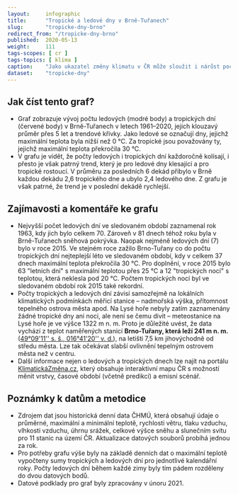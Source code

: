 ```yaml
---
layout:     infographic
title:      "Tropické a ledové dny v Brně-Tuřanech"
slug:       "tropicke-dny-brno"
redirect_from: "/tropicke-dny-brno"
published:  2020-05-13
weight:     111
tags-scopes: [ cr ]
tags-topics: [ klima ]
caption:    "Jako ukazatel změny klimatu v ČR může sloužit i nárůst počtu tropických a pokles počtu ledových dní. V Brně je za posledních několik let více dní s teplotou nad 30 °C než s teplotou pod 0 °C."
dataset:    "tropicke-dny"
---
```


## Jak číst tento graf?

* Graf zobrazuje vývoj počtu ledových (modré body) a tropických dní (červené body) v Brně-Tuřanech v letech 1961–2020, jejich klouzavý průměr přes 5 let a trendové křivky. Jako ledové se označují dny, jejichž maximální teplota byla nižší než 0 °C. Za tropické jsou považovány ty, jejichž maximální teplota překročila 30 °C.
* V grafu je vidět, že počty ledových i tropických dní každoročně kolísají, i přesto je však patrný trend, který je pro ledové dny klesající a pro tropické rostoucí. V průměru za posledních 6 dekád přibylo v Brně každou dekádu 2,6 tropického dne a ubylo 2,4 ledového dne. Z grafu je však patrné, že trend je v poslední dekádě rychlejší.

## Zajímavosti a komentáře ke grafu

* Nejvyšší počet ledových dní ve sledovaném období zaznamenal rok 1963, kdy jich bylo celkem 70. Zároveň v 81 dnech téhož roku byla v Brně-Tuřanech sněhová pokrývka. Naopak nejméně ledových dní (7) bylo v roce 2015. Ve stejném roce zažilo Brno-Tuřany co do počtu tropických dní nejteplejší léto ve sledovaném období, kdy v celkem 37 dnech maximální teplota překročila 30 °C. Pro doplnění, v roce 2015 bylo 63 "letních dní" s maximální teplotou přes 25 °C a 12 "tropických nocí" s teplotou, která neklesla pod 20 °C. Počtem tropických nocí byl ve sledovaném období rok 2015 také rekordní.
* Počty tropických a ledových dní závisí samozřejmě na lokálních klimatických podmínkách měřicí stanice – nadmořská výška, přítomnost tepelného ostrova města apod. Na Lysé hoře nebyly zatím zaznamenány žádné tropické dny ani noci, ale není se čemu divit – meteostanice na Lysé hoře je ve výšce 1322 m n. m. Proto je důležité uvést, že  data vychází z teplot naměřených stanicí **Brno-Tuřany, která leží 241 m n. m.** ([49°09'11'' s. š., 016°41'20'' v. d.](https://mapy.cz/s/resasapoda)), na letišti 7,5 km jihovýchodně od středu města. Lze tak očekávat slabší ovlivnění tepelným ostrovem města než v centru.
* Další informace nejen o ledových a tropických dnech lze najít na portálu [KlimatickáZměna.cz](https://www.klimatickazmena.cz/cs/), který obsahuje interaktivní mapu ČR s možností měnit vrstvy, časové období (včetně predikcí) a emisní scénář.

## Poznámky k datům a metodice

* Zdrojem dat jsou historická denní data <glossary id="chmu">ČHMÚ</glossary>, která obsahují údaje o průměrné, maximální a minimální teplotě, rychlosti větru, tlaku vzduchu, vlhkosti vzduchu, úhrnu srážek, celkové výšce sněhu a slunečním svitu pro 11 stanic na území ČR. Aktualizace datových souborů probíhá jednou za rok.
* Pro potřeby grafu výše byly na základě denních dat o maximální teplotě vypočteny sumy tropických a ledových dní pro jednotlivé kalendářní roky. Počty ledových dní během každé zimy byly tím pádem rozděleny do dvou datových bodů.
* Datové podklady pro graf byly zpracovány v únoru 2021.
